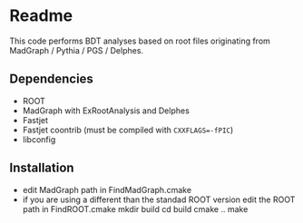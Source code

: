 # Readme

This code performs BDT analyses based on root files originating from MadGraph / Pythia / PGS / Delphes.


## Dependencies

* ROOT
* MadGraph with ExRootAnalysis and Delphes 
* Fastjet
* Fastjet coontrib (must be compiled with `CXXFLAGS=-fPIC`)
* libconfig

## Installation

* edit MadGraph path in FindMadGraph.cmake
* if you are using a different than the standad ROOT version edit the ROOT path in FindROOT.cmake
     mkdir build
     cd build
     cmake ..
     make